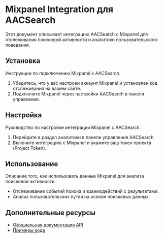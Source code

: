 # Mixpanel Integration для AACSearch

Этот документ описывает интеграцию AACSearch с Mixpanel для отслеживания поисковой активности и аналитики пользовательского поведения.

## Установка

Инструкции по подключению Mixpanel к AACSearch.

1. Убедитесь, что у вас настроен аккаунт Mixpanel и установлен код отслеживания на вашем сайте.
2. Подключите Mixpanel через настройки AACSearch в панели управления.

## Настройка

Руководство по настройке интеграции Mixpanel с AACSearch.

1. Перейдите в раздел аналитики в панели управления AACSearch.
2. Включите интеграцию с Mixpanel и укажите ваш токен проекта (Project Token).

## Использование

Описание того, как использовать данные Mixpanel для анализа поисковой активности.

- Отслеживание событий поиска и взаимодействий с результатами.
- Анализ пользовательских путей на основе поисковых данных.

## Дополнительные ресурсы

- [Официальная документация API](./../../api/quickstart.md)
- [Примеры кода](./../../examples/README.md)
